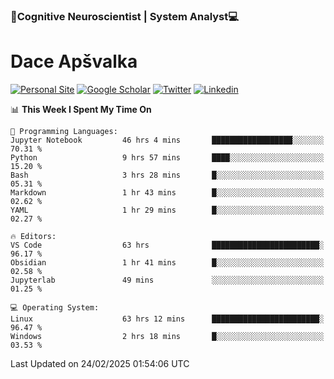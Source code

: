 ### 🧠Cognitive Neuroscientist | System Analyst💻
# Dace Apšvalka

[![Personal Site](https://img.shields.io/badge/website-teal?style=for-the-badge&logo=About.me&logoColor=white)](https://dcdace.net/)
[![Google Scholar](https://img.shields.io/badge/Scholar-yellow?style=for-the-badge&logo=googlescholar&logoColor=ffffff)](https://scholar.google.com/citations?hl=en&user=W8q0HBkAAAAJ&view_op=list_works&sortby=pubdate)
[![Twitter](https://img.shields.io/badge/Twitter-1DA1F2?logo=twitter&logoColor=white&style=for-the-badge)](https://twitter.com/dcdace)
[![Linkedin](https://img.shields.io/badge/linkedin-0077B5?logo=linkedin&logoColor=white&style=for-the-badge)](https://www.linkedin.com/in/dace-apsvalka/)

<!--
[![Dace's wakatime stats](https://github-readme-stats.vercel.app/api/wakatime?username=dcdace&theme=react&layout=compact&custom_title=Coding+past+7+days&v=2)](https://github.com/dcdace/dcdace)


[![github](https://img.shields.io/github/followers/dcdace?logo=github&style=plastic)](https://github.com/dcdace?tab=followers "GitHub followers")
[![wakatime](https://wakatime.com/badge/user/6e7556d3-b1db-4eef-a7e8-9bad735fc27e.svg?style=plastic?v=2)](https://wakatime.com/@6e7556d3-b1db-4eef-a7e8-9bad735fc27e "Total time coded since Feb 28 2022")

[![twitter](https://img.shields.io/twitter/follow/dcdace?label=followers&logo=twitter&color=%23007ec6&style=plastic)](https://twitter.com/dcdace "Twitter followers")

[![Dace's languages](https://github-readme-stats-one-nu-13.vercel.app/api/top-langs/?username=dcdace&langs_count=10&theme=nord&layout=compact)](https://github.com/anuraghazra/github-readme-stats) 
[![Dace's GitHub stats](https://github-readme-stats-one-nu-13.vercel.app/api?username=dcdace&theme=dracula&hide=prs,issues&count_private=true&show_icons=true&hide_rank=true&include_all_commits=true&hide_title=false&custom_title=GitHub+Stats)](https://github.com/anuraghazra/github-readme-stats)
-->

<!--START_SECTION:waka-->
📊 **This Week I Spent My Time On** 

```text
💬 Programming Languages: 
Jupyter Notebook         46 hrs 4 mins       ██████████████████░░░░░░░   70.31 % 
Python                   9 hrs 57 mins       ████░░░░░░░░░░░░░░░░░░░░░   15.20 % 
Bash                     3 hrs 28 mins       █░░░░░░░░░░░░░░░░░░░░░░░░   05.31 % 
Markdown                 1 hr 43 mins        █░░░░░░░░░░░░░░░░░░░░░░░░   02.62 % 
YAML                     1 hr 29 mins        █░░░░░░░░░░░░░░░░░░░░░░░░   02.27 % 

🔥 Editors: 
VS Code                  63 hrs              ████████████████████████░   96.17 % 
Obsidian                 1 hr 41 mins        █░░░░░░░░░░░░░░░░░░░░░░░░   02.58 % 
Jupyterlab               49 mins             ░░░░░░░░░░░░░░░░░░░░░░░░░   01.25 % 

💻 Operating System: 
Linux                    63 hrs 12 mins      ████████████████████████░   96.47 % 
Windows                  2 hrs 18 mins       █░░░░░░░░░░░░░░░░░░░░░░░░   03.53 % 
```


 Last Updated on 24/02/2025 01:54:06 UTC
<!--END_SECTION:waka-->

